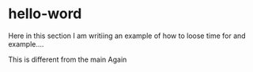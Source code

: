 # hello-word

Here in this section I am writiing an example of how to loose time for and example....

This is different from the main
Again
